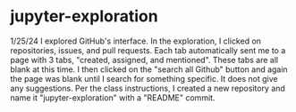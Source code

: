 # jupyter-exploration
1/25/24 I explored GitHub's interface.  In the exploration, I clicked on repositories, issues, and pull requests.  Each tab automatically sent me to a page with 3 tabs, "created, assigned, and mentioned".  These tabs are all blank at this time.  I then clicked on the "search all Github" button and again the page was blank until I search for something specific.  It does not give any suggestions.  Per the class instructions, I created a new repository and name it "jupyter-exploration" with a "README" commit.

